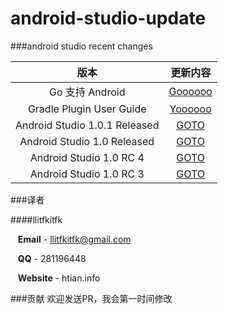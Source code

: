 android-studio-update
=====================

###android studio recent changes


| 版本 | 更新内容
|:------:|:----------:
| Go 支持 Android | [Goooooo](https://github.com/llitfkitfk/android-studio-update/blob/master/go-article)
| Gradle Plugin User Guide | [Yoooooo](https://github.com/llitfkitfk/android-studio-update/blob/master/userGuide)
| Android Studio 1.0.1 Released | [GOTO](https://github.com/llitfkitfk/android-studio-update/blob/master/as-recent-1.0.1.md)
| Android Studio 1.0 Released | [GOTO](https://github.com/llitfkitfk/android-studio-update/blob/master/as-recent-1.0.md)
| Android Studio 1.0 RC 4 | [GOTO](https://github.com/llitfkitfk/android-studio-update/blob/master/as-recent-rc4.md)
| Android Studio 1.0 RC 3 | [GOTO](https://github.com/llitfkitfk/android-studio-update/blob/master/as-recent-rc3.md)




###译者

####llitfkitfk  

&nbsp;&nbsp;&nbsp;**Email** - llitfkitfk@gmail.com

&nbsp;&nbsp;&nbsp;**QQ** - 281196448

&nbsp;&nbsp;&nbsp;**Website** - htian.info

###贡献
欢迎发送PR，我会第一时间修改
